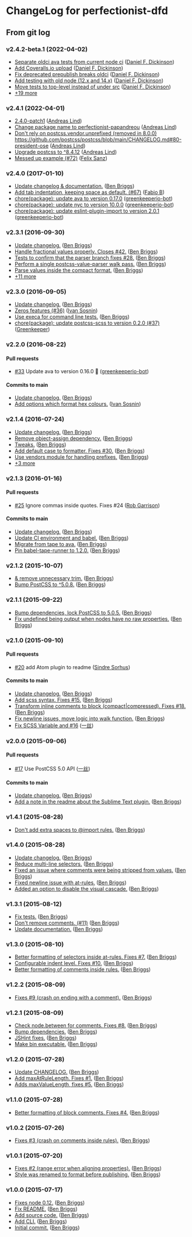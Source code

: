 # ChangeLog for perfectionist-dfd

## From git log

### v2.4.2-beta.1 (2022-04-02)

- [Separate oldci ava tests from current node ci](https://github.com/danielfdickinson/perfectionist-dfd/commit/617f24d2a4a926753880313dc6e583f36876ed85) ([Daniel F. Dickinson](mailto:dfdpublic@wildtechgarden.ca))
- [Add Coveralls.io upload](https://github.com/danielfdickinson/perfectionist-dfd/commit/6f27ac9ad0870532f01d0c12508729a3de803022) ([Daniel F. Dickinson](mailto:dfdpublic@wildtechgarden.ca))
- [Fix deprecated prepublish breaks oldci](https://github.com/danielfdickinson/perfectionist-dfd/commit/a35cd7a7e6dd3c21c71c17565d8c2eeb0f1a5d1a) ([Daniel F. Dickinson](mailto:dfdpublic@wildtechgarden.ca))
- [Add testing with old node \(12.x and 14.x\)](https://github.com/danielfdickinson/perfectionist-dfd/commit/97beadad6fe5593ded5107de7f4d1b92e59655df) ([Daniel F. Dickinson](mailto:dfdpublic@wildtechgarden.ca))
- [Move tests to top-level instead of under src](https://github.com/danielfdickinson/perfectionist-dfd/commit/143dceaa6d3275e8ff182922fd54d5c659c752ef) ([Daniel F. Dickinson](mailto:dfdpublic@wildtechgarden.ca))
- [+19 more](https://github.com/danielfdickinson/perfectionist-dfd/compare/v2.4.1...v2.4.2-beta.1)

### v2.4.1 (2022-04-01)

- [2.4.0-patch1](https://github.com/danielfdickinson/perfectionist-dfd/commit/5f6211d4e1bdff4f2b28cd52e61b891866ab6b55) ([Andreas Lind](mailto:andreas.lind@workday.com))
- [Change package name to perfectionist-papandreou](https://github.com/danielfdickinson/perfectionist-dfd/commit/d20778119be6e0a1931756aa424141cc21db87a7) ([Andreas Lind](mailto:andreas.lind@workday.com))
- [Don't rely on postcss.vendor.unprefixed \(removed in 8.0.0\) https:\/\/github.com\/postcss\/postcss\/blob\/main\/CHANGELOG.md\#80-president-ose](https://github.com/danielfdickinson/perfectionist-dfd/commit/7dcf549c87bf0be36ebe87e2609b15e67cb8099e) ([Andreas Lind](mailto:andreas.lind@workday.com))
- [Upgrade postcss to ^8.4.12](https://github.com/danielfdickinson/perfectionist-dfd/commit/a5eb41148cc1bbd458398e1f07b52f80053b39fd) ([Andreas Lind](mailto:andreas.lind@workday.com))
- [Messed up example \(\#72\)](https://github.com/danielfdickinson/perfectionist-dfd/commit/b8a3dfd3151f668fc51086f8fa1da89d97d412b8) ([Felix Sanz](mailto:felixsanz@users.noreply.github.com))

### v2.4.0 (2017-01-10)

- [Update changelog & documentation.](https://github.com/danielfdickinson/perfectionist-dfd/commit/8e7f6ae408caf5742ffefcd34adaa56ba171570c) ([Ben Briggs](mailto:beneb.info@gmail.com))
- [Add tab indentation, keeping space as default. \(\#67\)](https://github.com/danielfdickinson/perfectionist-dfd/commit/d2f6bf026f7f66ae280baf2c23fb343ab0ffaf22) ([Fabio B](mailto:fabio.m.bertone@gmail.com))
- [chore\(package\): update ava to version 0.17.0](https://github.com/danielfdickinson/perfectionist-dfd/commit/b5413beba525302c02e0be90d62b1559725fa48b) ([greenkeeperio-bot](mailto:support@greenkeeper.io))
- [chore\(package\): update nyc to version 10.0.0](https://github.com/danielfdickinson/perfectionist-dfd/commit/f0bc67dce5b61f9423bb6ca1805e7dc59bfd68c9) ([greenkeeperio-bot](mailto:support@greenkeeper.io))
- [chore\(package\): update eslint-plugin-import to version 2.0.1](https://github.com/danielfdickinson/perfectionist-dfd/commit/f9bd155c0c0bbe784e4d4039c981e4de3e1596c4) ([greenkeeperio-bot](mailto:support@greenkeeper.io))

### v2.3.1 (2016-09-30)

- [Update changelog.](https://github.com/danielfdickinson/perfectionist-dfd/commit/f5271ad045e7efddcdb7c207f8538acd19491edf) ([Ben Briggs](mailto:beneb.info@gmail.com))
- [Handle fractional values properly. Closes \#42.](https://github.com/danielfdickinson/perfectionist-dfd/commit/a0208018b0c31b505b68561ef139992d2e2488c4) ([Ben Briggs](mailto:beneb.info@gmail.com))
- [Tests to confirm that the parser branch fixes \#28.](https://github.com/danielfdickinson/perfectionist-dfd/commit/81a2f682a26bd454cc634d54dae0110ce8165988) ([Ben Briggs](mailto:beneb.info@gmail.com))
- [Perform a single postcss-value-parser walk pass.](https://github.com/danielfdickinson/perfectionist-dfd/commit/589d7b1ec637843c1ae165b02d81a468780e07a9) ([Ben Briggs](mailto:beneb.info@gmail.com))
- [Parse values inside the compact format.](https://github.com/danielfdickinson/perfectionist-dfd/commit/949dbc7f3735538ebd31982793d35efde7c5b5ae) ([Ben Briggs](mailto:beneb.info@gmail.com))
- [+11 more](https://github.com/danielfdickinson/perfectionist-dfd/compare/v2.3.0...v2.3.1)

### v2.3.0 (2016-09-05)

- [Update changelog.](https://github.com/danielfdickinson/perfectionist-dfd/commit/965bcb0db523522a7c9f297b3de537fc8983dbd6) ([Ben Briggs](mailto:beneb.info@gmail.com))
- [Zeros features \(\#36\)](https://github.com/danielfdickinson/perfectionist-dfd/commit/75a60757d1c61c1cff93534efa100426c1343e75) ([Ivan Sosnin](mailto:vansosnin@gmail.com))
- [Use execa for command line tests.](https://github.com/danielfdickinson/perfectionist-dfd/commit/f899a29cb12c756ef5051a1f11aea9528a85deb2) ([Ben Briggs](mailto:beneb.info@gmail.com))
- [chore\(package\): update postcss-scss to version 0.2.0 \(\#37\)](https://github.com/danielfdickinson/perfectionist-dfd/commit/090ffda330ff4c557846dce7ac30e466d4cf0b49) ([Greenkeeper](mailto:support@greenkeeper.io))

### v2.2.0 (2016-08-22)

#### Pull requests

- [#33](https://github.com/danielfdickinson/perfectionist-dfd/pull/33) Update ava to version 0.16.0 🚀 ([greenkeeperio-bot](mailto:support@greenkeeper.io))

#### Commits to main

- [Update changelog.](https://github.com/danielfdickinson/perfectionist-dfd/commit/d3515b27a2dca53193963626e1a0f42d41b74435) ([Ben Briggs](mailto:beneb.info@gmail.com))
- [Add options which format hex colours.](https://github.com/danielfdickinson/perfectionist-dfd/commit/ddef43b9841f9162e3c495263894f7cd9fa1acea) ([Ivan Sosnin](mailto:vansosnin@gmail.com))

### v2.1.4 (2016-07-24)

- [Update changelog.](https://github.com/danielfdickinson/perfectionist-dfd/commit/406a823d816913e3813980990371c1f87dc09d23) ([Ben Briggs](mailto:beneb.info@gmail.com))
- [Remove object-assign dependency.](https://github.com/danielfdickinson/perfectionist-dfd/commit/25c3fc7d05433f6ef680ffa052690460e4c38c67) ([Ben Briggs](mailto:beneb.info@gmail.com))
- [Tweaks.](https://github.com/danielfdickinson/perfectionist-dfd/commit/dd9c2cc4bd5467067c455b97452511b4a5d4f0f6) ([Ben Briggs](mailto:beneb.info@gmail.com))
- [Add default case to formatter. Fixes \#30.](https://github.com/danielfdickinson/perfectionist-dfd/commit/fd6372982f5876aa031b6e4b8b1da95bec596603) ([Ben Briggs](mailto:beneb.info@gmail.com))
- [Use vendors module for handling prefixes.](https://github.com/danielfdickinson/perfectionist-dfd/commit/b4b4bc6f558a4bcd291168b5436ee3fd6fa3be34) ([Ben Briggs](mailto:beneb.info@gmail.com))
- [+3 more](https://github.com/danielfdickinson/perfectionist-dfd/compare/v2.1.3...v2.1.4)

### v2.1.3 (2016-01-16)

#### Pull requests

- [#25](https://github.com/danielfdickinson/perfectionist-dfd/pull/25) Ignore commas inside quotes. Fixes \#24 ([Rob Garrison](mailto:wowmotty@gmail.com))

#### Commits to main

- [Update changelog.](https://github.com/danielfdickinson/perfectionist-dfd/commit/6d449e68f7e97e9f342186a2452c8a4c2e149960) ([Ben Briggs](mailto:beneb.info@gmail.com))
- [Update CI environment and babel.](https://github.com/danielfdickinson/perfectionist-dfd/commit/56aaf727eb59610412d7c8b1daead8b20a923899) ([Ben Briggs](mailto:beneb.info@gmail.com))
- [Migrate from tape to ava.](https://github.com/danielfdickinson/perfectionist-dfd/commit/64c4e70ee1784f4a513f14af9d86835036006119) ([Ben Briggs](mailto:beneb.info@gmail.com))
- [Pin babel-tape-runner to 1.2.0.](https://github.com/danielfdickinson/perfectionist-dfd/commit/a9cf1a6ca95780d30bb1e131cd49b809642cedb3) ([Ben Briggs](mailto:beneb.info@gmail.com))

### v2.1.2 (2015-10-07)

- [& remove unnecessary trim.](https://github.com/danielfdickinson/perfectionist-dfd/commit/1f9259dc08b94ad39c04e67e1a5214d4cd487e6b) ([Ben Briggs](mailto:beneb.info@gmail.com))
- [Bump PostCSS to ^5.0.8.](https://github.com/danielfdickinson/perfectionist-dfd/commit/4ea07d9437ea30c61d5d3479a000c4f118cc4dfc) ([Ben Briggs](mailto:beneb.info@gmail.com))

### v2.1.1 (2015-09-22)

- [Bump dependencies, lock PostCSS to 5.0.5.](https://github.com/danielfdickinson/perfectionist-dfd/commit/60f05c220191cf721addd12f48678725453fd78b) ([Ben Briggs](mailto:beneb.info@gmail.com))
- [Fix undefined being output when nodes have no raw properties.](https://github.com/danielfdickinson/perfectionist-dfd/commit/88ca8049eed81b5a059e6860c3bedb0419a807fd) ([Ben Briggs](mailto:beneb.info@gmail.com))

### v2.1.0 (2015-09-10)

#### Pull requests

- [#20](https://github.com/danielfdickinson/perfectionist-dfd/pull/20) add Atom plugin to readme ([Sindre Sorhus](mailto:sindresorhus@gmail.com))

#### Commits to main

- [Update changelog.](https://github.com/danielfdickinson/perfectionist-dfd/commit/5aba30360372c1ef0eb41ed11ccf0690451f69c1) ([Ben Briggs](mailto:beneb.info@gmail.com))
- [Add scss syntax. Fixes \#15.](https://github.com/danielfdickinson/perfectionist-dfd/commit/9571fe70dd35e6ac1c58288474cc80179e400c7b) ([Ben Briggs](mailto:beneb.info@gmail.com))
- [Transform inline comments to block \(compact|compressed\). Fixes \#18.](https://github.com/danielfdickinson/perfectionist-dfd/commit/73aa1da1d88843ac4702db5eda44787bbb155c4e) ([Ben Briggs](mailto:beneb.info@gmail.com))
- [Fix newline issues, move logic into walk function.](https://github.com/danielfdickinson/perfectionist-dfd/commit/3ebc7ab3c2368c2126d893ccaa6faa86212efe93) ([Ben Briggs](mailto:beneb.info@gmail.com))
- [Fix SCSS Variable and \#16](https://github.com/danielfdickinson/perfectionist-dfd/commit/02e6c4bfcaec9972b6f4930f975871ae02b7f74e) ([一丝](mailto:percyley@qq.com))

### v2.0.0 (2015-09-06)

#### Pull requests

- [#17](https://github.com/danielfdickinson/perfectionist-dfd/pull/17) Use PostCSS 5.0 API ([一丝](mailto:percyley@qq.com))

#### Commits to main

- [Update changelog.](https://github.com/danielfdickinson/perfectionist-dfd/commit/4c26bb79ca1ca0a0aa1484c6bbea3110628400b9) ([Ben Briggs](mailto:beneb.info@gmail.com))
- [Add a note in the readme about the Sublime Text plugin.](https://github.com/danielfdickinson/perfectionist-dfd/commit/b321d8b183fcfa7e8172fcaeee13643ac5ae8c9b) ([Ben Briggs](mailto:beneb.info@gmail.com))

### v1.4.1 (2015-08-28)

- [Don't add extra spaces to @import rules.](https://github.com/danielfdickinson/perfectionist-dfd/commit/f5aa52b6bbc74ce588dd2977445ccefe168b916c) ([Ben Briggs](mailto:beneb.info@gmail.com))

### v1.4.0 (2015-08-28)

- [Update changelog.](https://github.com/danielfdickinson/perfectionist-dfd/commit/e66249af377652784ccf5de9c024d1437a8d0a40) ([Ben Briggs](mailto:beneb.info@gmail.com))
- [Reduce multi-line selectors.](https://github.com/danielfdickinson/perfectionist-dfd/commit/86aa6684dc4d07d075baf1733d06c69d2e720a5c) ([Ben Briggs](mailto:beneb.info@gmail.com))
- [Fixed an issue where comments were being stripped from values.](https://github.com/danielfdickinson/perfectionist-dfd/commit/e00ed31c675dcb5523c662993ece08c5f336d0bd) ([Ben Briggs](mailto:beneb.info@gmail.com))
- [Fixed newline issue with at-rules.](https://github.com/danielfdickinson/perfectionist-dfd/commit/6c6aca6c0c439a68eb33c22101b8a68fa7f6b8cd) ([Ben Briggs](mailto:beneb.info@gmail.com))
- [Added an option to disable the visual cascade.](https://github.com/danielfdickinson/perfectionist-dfd/commit/20c7394486e62a054b34c760a8e0e4620aebb942) ([Ben Briggs](mailto:beneb.info@gmail.com))

### v1.3.1 (2015-08-12)

- [Fix tests.](https://github.com/danielfdickinson/perfectionist-dfd/commit/5e24b24099c8919b143c8fc37c07c9e20aca8098) ([Ben Briggs](mailto:beneb.info@gmail.com))
- [Don't remove comments. \(\#11\)](https://github.com/danielfdickinson/perfectionist-dfd/commit/d5e86b8f27054211328b175a28f674f4a52a1312) ([Ben Briggs](mailto:beneb.info@gmail.com))
- [Update documentation.](https://github.com/danielfdickinson/perfectionist-dfd/commit/bdd9b3b7f341e03fc0138add5036ecc1342a8ac2) ([Ben Briggs](mailto:beneb.info@gmail.com))

### v1.3.0 (2015-08-10)

- [Better formatting of selectors inside at-rules. Fixes \#7.](https://github.com/danielfdickinson/perfectionist-dfd/commit/3147d6a752ae61b4865b496ff361c64abbad45aa) ([Ben Briggs](mailto:beneb.info@gmail.com))
- [Configurable indent level. Fixes \#10.](https://github.com/danielfdickinson/perfectionist-dfd/commit/72dff729bf87a34a160cfc1f0b8f21f4166ed64c) ([Ben Briggs](mailto:beneb.info@gmail.com))
- [Better formatting of comments inside rules.](https://github.com/danielfdickinson/perfectionist-dfd/commit/383dce91774344d22afc65c79409e9bff9c555a0) ([Ben Briggs](mailto:beneb.info@gmail.com))

### v1.2.2 (2015-08-09)

- [Fixes \#9 \(crash on ending with a comment\).](https://github.com/danielfdickinson/perfectionist-dfd/commit/0e5519ce68b4ca4757f775e279d97a50b5f2cee5) ([Ben Briggs](mailto:beneb.info@gmail.com))

### v1.2.1 (2015-08-09)

- [Check node.between for comments. Fixes \#8.](https://github.com/danielfdickinson/perfectionist-dfd/commit/32b4e01e0d2c1e29ad66e14edccd5a7b3417995b) ([Ben Briggs](mailto:beneb.info@gmail.com))
- [Bump dependencies.](https://github.com/danielfdickinson/perfectionist-dfd/commit/b874bc50d000f68365e65446623d280409a2669b) ([Ben Briggs](mailto:beneb.info@gmail.com))
- [JSHint fixes.](https://github.com/danielfdickinson/perfectionist-dfd/commit/f42882f07ca870f41a44ce7381096ccd02ab6e05) ([Ben Briggs](mailto:beneb.info@gmail.com))
- [Make bin executable.](https://github.com/danielfdickinson/perfectionist-dfd/commit/6a118bc6fbaa70e192c602a8ff00b3620af0a7e2) ([Ben Briggs](mailto:beneb.info@gmail.com))

### v1.2.0 (2015-07-28)

- [Update CHANGELOG.](https://github.com/danielfdickinson/perfectionist-dfd/commit/8f8d703ba4fddb874946ea8de2f4dc5905426e6a) ([Ben Briggs](mailto:beneb.info@gmail.com))
- [Add maxAtRuleLength. Fixes \#1.](https://github.com/danielfdickinson/perfectionist-dfd/commit/8f772ae92dd21c375ee449d036dd8388566ca805) ([Ben Briggs](mailto:beneb.info@gmail.com))
- [Adds maxValueLength, fixes \#5.](https://github.com/danielfdickinson/perfectionist-dfd/commit/a2b4e0ddb7a8c9d19370df7189e1b020a0c4c11a) ([Ben Briggs](mailto:beneb.info@gmail.com))

### v1.1.0 (2015-07-28)

- [Better formatting of block comments. Fixes \#4.](https://github.com/danielfdickinson/perfectionist-dfd/commit/0e1e0f0c38c92e7f950b2101770bd52495164165) ([Ben Briggs](mailto:beneb.info@gmail.com))

### v1.0.2 (2015-07-26)

- [Fixes \#3 \(crash on comments inside rules\).](https://github.com/danielfdickinson/perfectionist-dfd/commit/96abc8416eed72b285ddcd12c769433f35d12a77) ([Ben Briggs](mailto:beneb.info@gmail.com))

### v1.0.1 (2015-07-20)

- [Fixes \#2 \(range error when aligning properties\).](https://github.com/danielfdickinson/perfectionist-dfd/commit/52a4acf4f9a6ff64e3a7ca25b766d91543eeae1d) ([Ben Briggs](mailto:beneb.info@gmail.com))
- [Style was renamed to format before publishing.](https://github.com/danielfdickinson/perfectionist-dfd/commit/e125fe69b39cb4b0bccd3990240da40ce2608cb7) ([Ben Briggs](mailto:beneb.info@gmail.com))

### v1.0.0 (2015-07-17)

- [Fixes node 0.12.](https://github.com/danielfdickinson/perfectionist-dfd/commit/5de4ff0bece79ac0f6fae37e5be42c58740196ff) ([Ben Briggs](mailto:beneb.info@gmail.com))
- [Fix README.](https://github.com/danielfdickinson/perfectionist-dfd/commit/5b9bd57423fd962119c948ab56a4fd30aad96cef) ([Ben Briggs](mailto:beneb.info@gmail.com))
- [Add source code.](https://github.com/danielfdickinson/perfectionist-dfd/commit/b4ab33e42ca90d23777848afb4448ff9e6a19731) ([Ben Briggs](mailto:beneb.info@gmail.com))
- [Add CLI.](https://github.com/danielfdickinson/perfectionist-dfd/commit/3ac66e6419e02d96a7d2f13c76fb26a92bac78ea) ([Ben Briggs](mailto:beneb.info@gmail.com))
- [Initial commit.](https://github.com/danielfdickinson/perfectionist-dfd/commit/8e42a76c0d8f4b6f8d60d0b8cdde7b747991b1bc) ([Ben Briggs](mailto:beneb.info@gmail.com))
